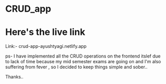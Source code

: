 # CRUD_app
# Here's the live link

Link:- crud-app-ayushtyagi.netlify.app

ps- I have implemented all the CRUD operations on the frontend itslef due to lack of time because my mid semester exams are going on and I'm also suffering from fever , so I decided to keep things simple and sober.. 

Thanks..
